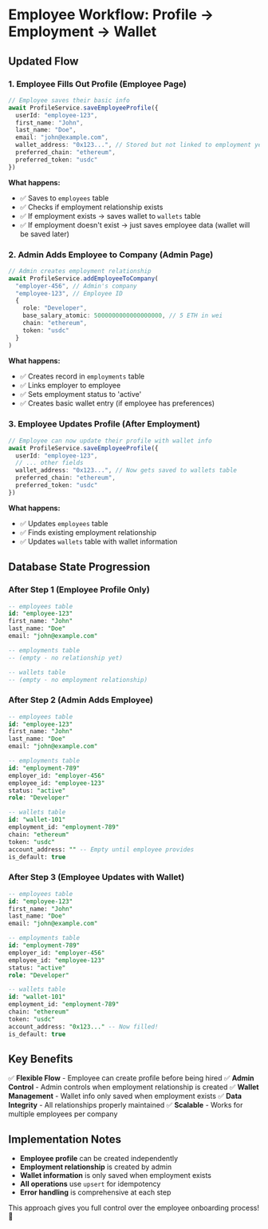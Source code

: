 # Employee Workflow: Profile → Employment → Wallet

## Updated Flow

### 1. **Employee Fills Out Profile** (Employee Page)
```typescript
// Employee saves their basic info
await ProfileService.saveEmployeeProfile({
  userId: "employee-123",
  first_name: "John",
  last_name: "Doe", 
  email: "john@example.com",
  wallet_address: "0x123...", // Stored but not linked to employment yet
  preferred_chain: "ethereum",
  preferred_token: "usdc"
})
```

**What happens:**
- ✅ Saves to `employees` table
- ✅ Checks if employment relationship exists
- ✅ If employment exists → saves wallet to `wallets` table
- ✅ If employment doesn't exist → just saves employee data (wallet will be saved later)

### 2. **Admin Adds Employee to Company** (Admin Page)
```typescript
// Admin creates employment relationship
await ProfileService.addEmployeeToCompany(
  "employer-456", // Admin's company
  "employee-123", // Employee ID
  {
    role: "Developer",
    base_salary_atomic: 5000000000000000000, // 5 ETH in wei
    chain: "ethereum",
    token: "usdc"
  }
)
```

**What happens:**
- ✅ Creates record in `employments` table
- ✅ Links employer to employee
- ✅ Sets employment status to 'active'
- ✅ Creates basic wallet entry (if employee has preferences)

### 3. **Employee Updates Profile** (After Employment)
```typescript
// Employee can now update their profile with wallet info
await ProfileService.saveEmployeeProfile({
  userId: "employee-123",
  // ... other fields
  wallet_address: "0x123...", // Now gets saved to wallets table
  preferred_chain: "ethereum",
  preferred_token: "usdc"
})
```

**What happens:**
- ✅ Updates `employees` table
- ✅ Finds existing employment relationship
- ✅ Updates `wallets` table with wallet information

## Database State Progression

### **After Step 1 (Employee Profile Only)**
```sql
-- employees table
id: "employee-123"
first_name: "John"
last_name: "Doe"
email: "john@example.com"

-- employments table
-- (empty - no relationship yet)

-- wallets table  
-- (empty - no employment relationship)
```

### **After Step 2 (Admin Adds Employee)**
```sql
-- employees table
id: "employee-123"
first_name: "John"
last_name: "Doe"
email: "john@example.com"

-- employments table
id: "employment-789"
employer_id: "employer-456"
employee_id: "employee-123"
status: "active"
role: "Developer"

-- wallets table
id: "wallet-101"
employment_id: "employment-789"
chain: "ethereum"
token: "usdc"
account_address: "" -- Empty until employee provides
is_default: true
```

### **After Step 3 (Employee Updates with Wallet)**
```sql
-- employees table
id: "employee-123"
first_name: "John"
last_name: "Doe"
email: "john@example.com"

-- employments table
id: "employment-789"
employer_id: "employer-456"
employee_id: "employee-123"
status: "active"
role: "Developer"

-- wallets table
id: "wallet-101"
employment_id: "employment-789"
chain: "ethereum"
token: "usdc"
account_address: "0x123..." -- Now filled!
is_default: true
```

## Key Benefits

✅ **Flexible Flow** - Employee can create profile before being hired
✅ **Admin Control** - Admin controls when employment relationship is created
✅ **Wallet Management** - Wallet info only saved when employment exists
✅ **Data Integrity** - All relationships properly maintained
✅ **Scalable** - Works for multiple employees per company

## Implementation Notes

- **Employee profile** can be created independently
- **Employment relationship** is created by admin
- **Wallet information** is only saved when employment exists
- **All operations** use `upsert` for idempotency
- **Error handling** is comprehensive at each step

This approach gives you full control over the employee onboarding process! 🚀
